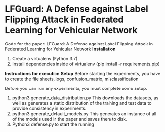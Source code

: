 # LFGuard: A Defense against Label Flipping Attack in Federated Learning for Vehicular Network
Code for the paper: LFGuard: A Defense against Label Flipping Attack in Federated Learning for Vehicular Network
**Installation**
1. Create a virtualenv (Python 3.7)
2. Install dependencies inside of virtualenv (pip install -r requirements.pip)

**Instructions for execution**
**Setup**
Before starting the experiments, you have to create the file sheets, logs, confusion_matrix, misclassification

Before you can run any experiments, you must complete some setup:
1.	python3 generate_data_distribution.py This downloads the datasets, as well as generates a static distribution of the training and test data to provide consistency in experiments. 
2.	python3 generate_default_models.py This generates an instance of all of the models used in the paper and saves them to disk.
3.	Python3 defense.py to start the running

